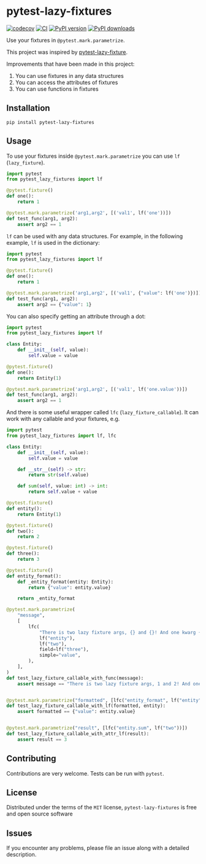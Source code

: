 # pytest-lazy-fixtures

[![codecov](https://codecov.io/gh/dev-petrov/pytest-lazy-fixtures/branch/master/graph/badge.svg)](https://codecov.io/gh/dev-petrov/pytest-lazy-fixtures)
[![CI](https://github.com/dev-petrov/pytest-lazy-fixtures/workflows/CI/badge.svg)](https://github.com/dev-petrov/pytest-lazy-fixtures/actions/workflows/ci-test.yml)
[![PyPI version](https://badge.fury.io/py/pytest-lazy-fixtures.svg)](https://pypi.org/project/pytest-lazy-fixtures/)
[![PyPI downloads](https://img.shields.io/pypi/dm/pytest-lazy-fixtures)](https://pypistats.org/packages/pytest-lazy-fixtures)

Use your fixtures in `@pytest.mark.parametrize`.

This project was inspired by [pytest-lazy-fixture](https://github.com/TvoroG/pytest-lazy-fixture).

Improvements that have been made in this project:

1. You can use fixtures in any data structures
2. You can access the attributes of fixtures
3. You can use functions in fixtures

## Installation

```shell
pip install pytest-lazy-fixtures
```

## Usage

To use your fixtures inside `@pytest.mark.parametrize` you can use `lf` (`lazy_fixture`).

```python
import pytest
from pytest_lazy_fixtures import lf

@pytest.fixture()
def one():
    return 1

@pytest.mark.parametrize('arg1,arg2', [('val1', lf('one'))])
def test_func(arg1, arg2):
    assert arg2 == 1
```

`lf` can be used with any data structures. For example, in the following example, `lf` is used in the dictionary:

```python
import pytest
from pytest_lazy_fixtures import lf

@pytest.fixture()
def one():
    return 1

@pytest.mark.parametrize('arg1,arg2', [('val1', {"value": lf('one')})])
def test_func(arg1, arg2):
    assert arg2 == {"value": 1}
```

You can also specify getting an attribute through a dot:

```python
import pytest
from pytest_lazy_fixtures import lf

class Entity:
    def __init__(self, value):
        self.value = value

@pytest.fixture()
def one():
    return Entity(1)

@pytest.mark.parametrize('arg1,arg2', [('val1', lf('one.value'))])
def test_func(arg1, arg2):
    assert arg2 == 1
```

And there is some useful wrapper called `lfc` (`lazy_fixture_callable`).
It can work with any callable and your fixtures, e.g.

```python
import pytest
from pytest_lazy_fixtures import lf, lfc

class Entity:
    def __init__(self, value):
        self.value = value

    def __str__(self) -> str:
        return str(self.value)

    def sum(self, value: int) -> int:
        return self.value + value

@pytest.fixture()
def entity():
    return Entity(1)

@pytest.fixture()
def two():
    return 2

@pytest.fixture()
def three():
    return 3

@pytest.fixture()
def entity_format():
    def _entity_format(entity: Entity):
        return {"value": entity.value}

    return _entity_format

@pytest.mark.parametrize(
    "message",
    [
        lfc(
            "There is two lazy fixture args, {} and {}! And one kwarg {field}! And also simple value {simple}".format,
            lf("entity"),
            lf("two"),
            field=lf("three"),
            simple="value",
        ),
    ],
)
def test_lazy_fixture_callable_with_func(message):
    assert message == "There is two lazy fixture args, 1 and 2! And one kwarg 3! And also simple value value"


@pytest.mark.parametrize("formatted", [lfc("entity_format", lf("entity"))])
def test_lazy_fixture_callable_with_lf(formatted, entity):
    assert formatted == {"value": entity.value}


@pytest.mark.parametrize("result", [lfc("entity.sum", lf("two"))])
def test_lazy_fixture_callable_with_attr_lf(result):
    assert result == 3
```

## Contributing

Contributions are very welcome. Tests can be run with `pytest`.

## License

Distributed under the terms of the `MIT` license, `pytest-lazy-fixtures` is free and open source software

## Issues

If you encounter any problems, please file an issue along with a detailed description.
